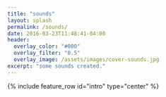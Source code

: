 ```yaml
---
title: "sounds"
layout: splash
permalink: /sounds/
date: 2016-03-23T11:48:41-04:00
header:
  overlay_color: "#000"
  overlay_filter: "0.5"
  overlay_image: /assets/images/cover-sounds.jpg
excerpt: "some sounds created."
---
```


{% include feature_row id="intro" type="center" %}
